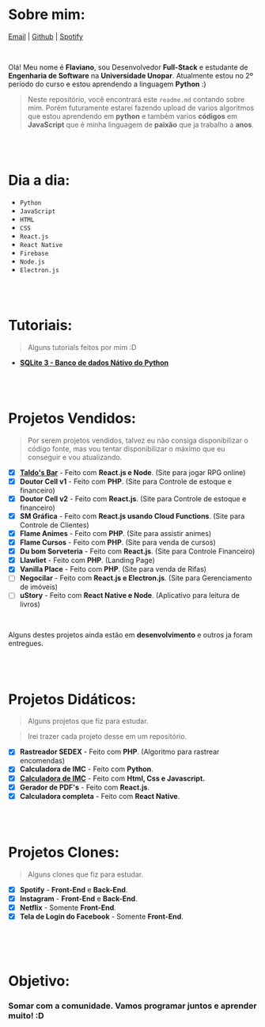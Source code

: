 

  # Sobre mim: 
  
  [Email](mailto:flavianodev@gmail.com) | [Github](https://github.com/flaviano-rodrigues) | [Spotify](https://open.spotify.com/artist/6OO4dJHGlJ45k3vLAwwwfx?si=IIs0lNL8QFWGln7fGAP-Qg)
  

<br>


Olá! Meu nome é **Flaviano**, sou Desenvolvedor **Full-Stack** e estudante de **Engenharia de Software** na **Universidade Unopar**. Atualmente estou no 2º período do curso e estou aprendendo a linguagem **Python** :)
<br>
>Neste repositório, você encontrará este `readme.md` contando sobre mim. Porém futuramente estarei fazendo upload de varios algoritmos que estou aprendendo em **python** e também varios **códigos** em **JavaScript** que é minha linguagem de **paixão** que ja trabalho a **anos**.

<br>
<br>

# Dia a dia:

- `Python`
- `JavaScript`
- `HTML`
- `CSS`
- `React.js`
- `React Native`
- `Firebase`
- `Node.js`
- `Electron.js`



<br>
<br>


# Tutoriais:

> Alguns tutorials feitos por mim :D

- **[SQLite 3 - Banco de dados Nátivo do Python](https://github.com/Flaviano-Rodrigues/Tutorial-SQLite)**

<br>
<br>

# Projetos Vendidos:

> Por serem projetos vendidos, talvez eu não consiga disponibilizar o código fonte, mas vou tentar disponibilizar o máximo que eu conseguir e vou atualizando.

- [x] **[Taldo's Bar](https://taldo-bars.web.app/)** - Feito com **React.js e Node**. (Site para jogar RPG online)
- [x] **Doutor Cell v1** - Feito com **PHP**. (Site para Controle de estoque e financeiro)
- [x] **Doutor Cell v2** - Feito com **React.js**. (Site para Controle de estoque e financeiro)
- [x] **SM Gráfica** - Feito com **React.js usando Cloud Functions**. (Site para Controle de Clientes)
- [x] **Flame Animes** - Feito com **PHP**. (Site para assistir animes)
- [x] **Flame Cursos** - Feito com **PHP**. (Site para venda de cursos)
- [x] **Du bom Sorveteria** - Feito com **React.js**. (Site para Controle Financeiro)
- [x] **Llawliet** - Feito com **PHP**. (Landing Page)
- [x] **Vanilla Place** - Feito com **PHP**. (Site para venda de Rifas)
- [ ] **Negocilar** - Feito com **React.js e Electron.js**. (Site para Gerenciamento de imóveis)
- [ ] **uStory** - Feito com **React Native e Node**. (Aplicativo para leitura de livros)

<br>

Alguns destes projetos ainda estão em **desenvolvimento** e outros ja foram entregues.

<br>
<br>

# Projetos Didáticos:

> Alguns projetos que fiz para estudar.

> Irei trazer cada projeto desse em um repositório.

- [x] **Rastreador SEDEX** - Feito com **PHP**. (Algoritmo para rastrear encomendas)
- [x] **Calculadora de IMC** - Feito com **Python**.
- [x] [**Calculadora de IMC**](https://github.com/Flaviano-Rodrigues/Trabalho-Git-e-GitHub) - Feito com **Html, Css e Javascript.**
- [x] **Gerador de PDF's** - Feito com **React.js**.
- [x] **Calculadora completa** - Feito com **React Native**.

<br>
<br>

# Projetos Clones:

> Alguns clones que fiz para estudar.

- [x] **Spotify** - **Front-End** e **Back-End**.
- [x] **Instagram** - **Front-End** e **Back-End**.
- [x] **Netflix** - Somente **Front-End**.
- [x] **Tela de Login do Facebook** - Somente **Front-End**.

<br>
<br>
<br>

# Objetivo:

### Somar com a comunidade. Vamos **programar** juntos e **aprender** muito! :D
